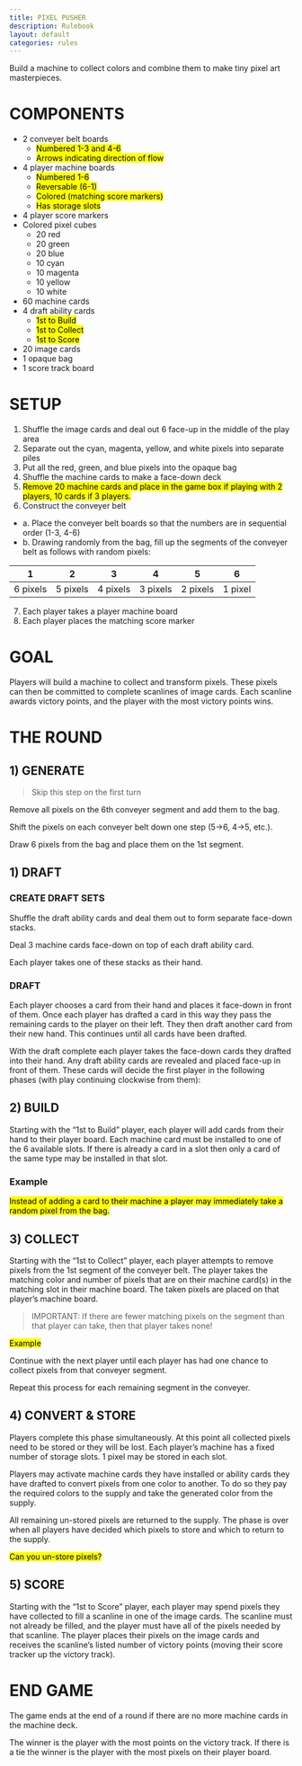 ```yaml
---
title: PIXEL PUSHER
description: Rulebook
layout: default
categories: rules
---
```

Build a machine to collect colors and combine them to make tiny pixel art masterpieces.

# COMPONENTS
- 2 conveyer belt boards
  - <mark>Numbered 1-3 and 4-6</mark>
  - <mark>Arrows indicating direction of flow</mark>
- 4 player machine boards
  - <mark>Numbered 1-6</mark>
  - <mark>Reversable (6-1)</mark>
  - <mark>Colored (matching score markers)</mark>
  - <mark>Has storage slots</mark>
- 4 player score markers
- Colored pixel cubes
  - 20 red
  - 20 green
  - 20 blue
  - 10 cyan
  - 10 magenta
  - 10 yellow
  - 10 white
- 60 machine cards
- 4 draft ability cards
  - <mark>1st to Build</mark>
  - <mark>1st to Collect</mark>
  - <mark>1st to Score</mark>
- 20 image cards
- 1 opaque bag 
- 1 score track board

# SETUP
1. Shuffle the image cards and deal out 6 face-up in the middle of the play area
2. Separate out the cyan, magenta, yellow, and white pixels into separate piles
3. Put all the red, green, and blue pixels into the opaque bag
4. Shuffle the machine cards to make a face-down deck
5. <mark>Remove 20 machine cards and place in the game box if playing with 2 players, 10 cards if 3 players.</mark>
6. Construct the conveyer belt
  - a. Place the conveyer belt boards so that the numbers are in sequential order (1-3, 4-6)
  - b. Drawing randomly from the bag, fill up the segments of the conveyer belt as follows with random pixels:

| 1 | 2 | 3 | 4 | 5 | 6 |
| --- | --- | --- | --- | --- | --- |
| 6 pixels | 5 pixels | 4 pixels | 3 pixels | 2 pixels | 1 pixel |

7. Each player takes a player machine board
8. Each player places the matching score marker

# GOAL
Players will build a machine to collect and transform pixels. These pixels can then be committed to complete scanlines of image cards. Each scanline awards victory points, and the player with the most victory points wins.

# THE ROUND
## 1) GENERATE

> Skip this step on the first turn

Remove all pixels on the 6th conveyer segment and add them to the bag.

Shift the pixels on each conveyer belt down one step (5->6, 4->5, etc.).

Draw 6 pixels from the bag and place them on the 1st segment.

## 1) DRAFT
### CREATE DRAFT SETS
Shuffle the draft ability cards and deal them out to form separate face-down stacks.

Deal 3 machine cards face-down on top of each draft ability card.

Each player takes one of these stacks as their hand.

### DRAFT
Each player chooses a card from their hand and places it face-down in front of them. Once each player has drafted a card in this way they pass the remaining cards to the player on their left. They then draft another card from their new hand. This continues until all cards have been drafted.

With the draft complete each player takes the face-down cards they drafted into their hand. Any draft ability cards are revealed and placed face-up in front of them. These cards will decide the first player in the following phases (with play continuing clockwise from them):

## 2) BUILD
Starting with the “1st to Build” player, each player will add cards from their hand to their player board. Each machine card must be installed to one of the 6 available slots. If there is already a card in a slot then only a card of the same type may be installed in that slot.

### Example
<mark>Instead of adding a card to their machine a player may immediately take a random pixel from the bag.</mark>

## 3) COLLECT
Starting with the “1st to Collect” player, each player attempts to remove pixels from the 1st segment of the conveyer belt. The player takes the matching color and number of pixels that are on their machine card(s) in the matching slot in their machine board. The taken pixels are placed on that player’s machine board.

> IMPORTANT: If there are fewer matching pixels on the segment than that player can take, then that player takes none!

<mark>Example</mark>

Continue with the next player until each player has had one chance to collect pixels from that conveyer segment.

Repeat this process for each remaining segment in the conveyer.

## 4) CONVERT & STORE
Players complete this phase simultaneously. At this point all collected pixels need to be stored or they will be lost. Each player’s machine has a fixed number of storage slots. 1 pixel may be stored in each slot.

Players may activate machine cards they have installed or ability cards they have drafted to convert pixels from one color to another. To do so they pay the required colors to the supply and take the generated color from the supply.

All remaining un-stored pixels are returned to the supply. The phase is over when all players have decided which pixels to store and which to return to the supply.

<mark>Can you un-store pixels?</mark>

## 5) SCORE
Starting with the “1st to Score” player, each player may spend pixels they have collected to fill a scanline in one of the image cards. The scanline must not already be filled, and the player must have all of the pixels needed by that scanline. The player places their pixels on the image cards and receives the scanline’s listed number of victory points (moving their score tracker up the victory track).

# END GAME
The game ends at the end of a round if there are no more machine cards in the machine deck.

The winner is the player with the most points on the victory track. If there is a tie the winner is the player with the most pixels on their player board.